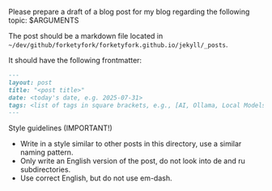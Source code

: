 Please prepare a draft of a blog post for my blog regarding the following topic: $ARGUMENTS

The post should be a markdown file located in `~/dev/github/forketyfork/forketyfork.github.io/jekyll/_posts`. 

It should have the following frontmatter:

```md
---
layout: post
title: "<post title>"
date: <today's date, e.g. 2025-07-31>
tags: <list of tags in square brackets, e.g., [AI, Ollama, Local Models]>
---
```

Style guidelines (IMPORTANT!)
- Write in a style similar to other posts in this directory, use a similar naming pattern.
- Only write an English version of the post, do not look into de and ru subdirectories.
- Use correct English, but do not use em-dash.
